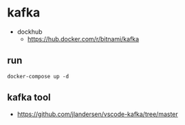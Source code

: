# kafka
- dockhub
  - https://hub.docker.com/r/bitnami/kafka

## run
``` shell
docker-compose up -d
```

## kafka tool
- https://github.com/jlandersen/vscode-kafka/tree/master